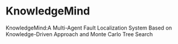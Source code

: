 # KnowledgeMind
KnowledgeMind:A Multi-Agent Fault Localization System Based on Knowledge-Driven Approach and Monte Carlo Tree Search

